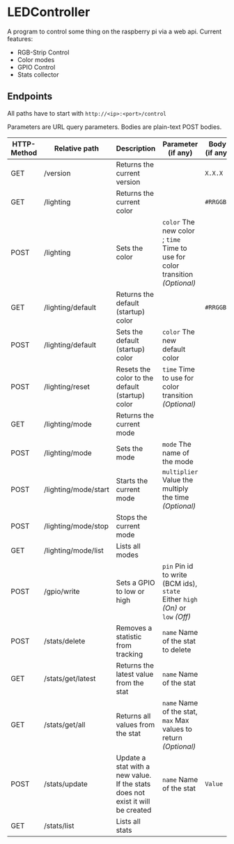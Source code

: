 # LEDController

A program to control some thing on the raspberry pi via a web api. Current features: 
 - RGB-Strip Control
 - Color modes
 - GPIO Control
 - Stats collector

## Endpoints

All paths have to start with `http://<ip>:<port>/control`

Parameters are URL query parameters. Bodies are plain-text POST bodies.

| HTTP-Method | Relative path | Description | Parameter (if any) | Body (if any) |
| ----------- | ------------- | ----------- | ------------------ | ------------- |
| GET | /version | Returns the current version | | `X.X.X` |
| GET | /lighting | Returns the current color | | `#RRGGBB` |
| POST | /lighting | Sets the color| `color` The new color ; `time`  Time to use for color transition  _(Optional)_ |  |
| GET | /lighting/default | Returns the default (startup) color | | `#RRGGBB` |
| POST | /lighting/default | Sets the default (startup) color | `color` The new default color | |
| POST | /lighting/reset | Resets the color to the default (startup) color | `time`  Time to use for color transition  _(Optional)_ |
| GET | /lighting/mode | Returns the current mode | | |
| POST | /lighting/mode | Sets the mode | `mode` The name of the mode | |
| POST | /lighting/mode/start | Starts the current mode | `multiplier` Value the multiply the time _(Optional)_ | |
| POST | /lighting/mode/stop | Stops the current mode | | |
| GET | /lighting/mode/list | Lists all modes  | | |
| POST | /gpio/write | Sets a GPIO to low or high | `pin` Pin id to write (BCM ids), `state` Either `high` _(On)_ or `low` _(Off)_ | |
| POST | /stats/delete | Removes a statistic from tracking | `name` Name of the stat to delete | |
| GET | /stats/get/latest | Returns the latest value from the stat | `name` Name of the stat | |
| GET | /stats/get/all | Returns all values from the stat | `name` Name of the stat, `max` Max values to return _(Optional)_ | |
| POST | /stats/update | Update a stat with a new value. If the stats does not exist it will be created | `name` Name of the stat | `Value` |
| GET | /stats/list | Lists all stats | | |